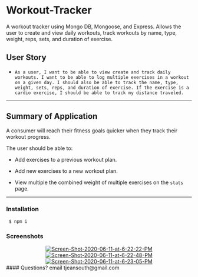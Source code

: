 # Workout-Tracker
A workout tracker using Mongo DB, Mongoose, and Express. Allows the user to create and view daily workouts, track workouts by name, type, weight, reps, sets, and duration of exercise.    

## User Story

* ```As a user, I want to be able to view create and track daily workouts. I want to be able to log multiple exercises in a workout on a given day. I should also be able to track the name, type, weight, sets, reps, and duration of exercise. If the exercise is a cardio exercise, I should be able to track my distance traveled.```
------------
## Summary of Application

A consumer will reach their fitness goals quicker when they track their workout progress.

The user should be able to:

  * Add exercises to a previous workout plan.

  * Add new exercises to a new workout plan.

  * View multiple the combined weight of multiple exercises on the `stats` page.
  ---------------
### Installation
``` $ npm i```

### Screenshots
<div align="center"> 
<a href="https://ibb.co/HXdZC3j"><img src="https://i.ibb.co/qx56CVv/Screen-Shot-2020-06-11-at-6-22-22-PM.png" alt="Screen-Shot-2020-06-11-at-6-22-22-PM" border="0"></a>
<a href="https://ibb.co/s2QvG4g"><img src="https://i.ibb.co/7XVJ5DS/Screen-Shot-2020-06-11-at-6-22-48-PM.png" alt="Screen-Shot-2020-06-11-at-6-22-48-PM" border="0"></a>
<a href="https://ibb.co/rfS6jm6"><img src="https://i.ibb.co/7N5WfXW/Screen-Shot-2020-06-11-at-6-23-05-PM.png" alt="Screen-Shot-2020-06-11-at-6-23-05-PM" border="0"></a>
</div>
#### Questions?
email tjeansouth@gmail.com


